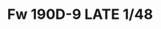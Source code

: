---
title: "Fw 190D-9 LATE  1/48"
price: 3000 
desc: "PROFIPACK, Fw 190D-9 LATE  1/48, razmera: 1/48"
img_path: "/assets/img/8189.jpg"
brand: EDUARD
available: true
special_offer: false
new: false
soon: false
cat: "Plasticne-Makete"
subcat: "PM-EDUARD"
subsubcat: ""
sifra: "8189"
---
